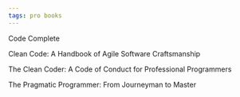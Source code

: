 ```yaml
---
tags: pro books
---
```


Code Complete

Clean Code: A Handbook of Agile Software Craftsmanship

The Clean Coder: A Code of Conduct for Professional Programmers

The Pragmatic Programmer: From Journeyman to Master
